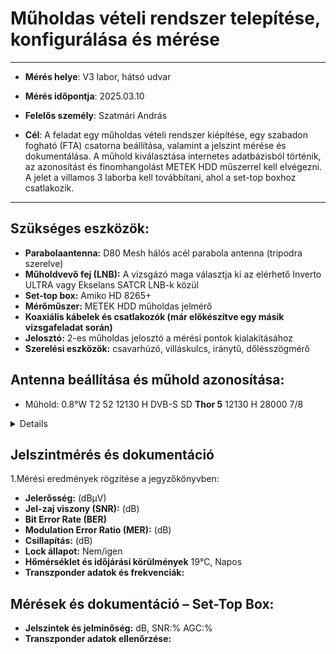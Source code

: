 #  Műholdas vételi rendszer telepítése, konfigurálása és mérése 

---

- **Mérés helye**: V3 labor, hátsó udvar
- **Mérés időpontja**: 2025.03.10
- **Felelős személy**: Szatmári András
  
- **Cél**: A feladat egy műholdas vételi rendszer kiépítése, egy szabadon fogható (FTA) csatorna beállítása, valamint a jelszint mérése és dokumentálása. A műhold kiválasztása internetes adatbázisból történik, az azonosítást és finomhangolást METEK HDD műszerrel kell elvégezni. A jelet a villamos 3 laborba kell továbbítani, ahol a set-top boxhoz csatlakozik.
  
---

## Szükséges eszközök:

- **Parabolaantenna:** D80 Mesh hálós acél parabola antenna (tripodra szerelve)
- **Műholdvevő fej (LNB):** A vizsgázó maga választja ki az elérhető Inverto ULTRA vagy Ekselans SATCR LNB-k közül
- **Set-top box:** Amiko HD 8265+
- **Mérőműszer:** METEK HDD műholdas jelmérő
- **Koaxiális kábelek és csatlakozók (már előkészítve egy másik vizsgafeladat során)**
- **Jelosztó:** 2-es műholdas jelosztó a mérési pontok kialakításához
- **Szerelési eszközök:** csavarhúzó, villáskulcs, iránytű, dőlésszögmérő

## Antenna beállítása és műhold azonosítása:

- Műhold:	0.8°W	T2	52	12130 H	DVB-S	SD  **Thor 5** 12130 H 	28000
7/8

<details>
  
<img src="https://raw.githubusercontent.com/1SzatmariAndras6/TAVKOZLES/refs/heads/main/JEGYZOKONYV/M%C5%B1hold_vizsga/K%C3%A9perny%C5%91k%C3%A9p%202025-03-10%20125418.png" height="500" width="800">
<br>

</details>


## Jelszintmérés és dokumentáció

  1.Mérési eredmények rögzítése a jegyzőkönyvben:

- **Jelerősség:** (dBμV)  
- **Jel-zaj viszony (SNR):** (dB)  
- **Bit Error Rate (BER)** 
- **Modulation Error Ratio (MER):** (dB)  
- **Csillapítás:** (dB)  
- **Lock állapot:** Nem/igen
- **Hőmérséklet és időjárási körülmények**   19°C, Napos
- **Transzponder adatok és frekvenciák:**

 ## Mérések és dokumentáció – Set-Top Box:

- **Jelszintek és jelminőség:** dB, SNR:% AGC:%
- **Transzponder adatok ellenőrzése:**
  

  
